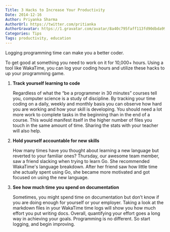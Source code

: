 ```yaml
---
Title: 3 Hacks to Increase Your Productivity
Date: 2014-12-16
Author: Priyanka Sharma
AuthorUrl: https://twitter.com/pritianka
AuthorGravatar: https://1.gravatar.com/avatar/8a40c795faff113fd90dbda994d43156
Categories: Tips
Tags: productivity, education
---
```


Logging programming time can make you a better coder.

To get good at something you need to work on it for 10,000+ hours. Using a tool like
WakaTime, you can log your coding hours and utilize these hacks to up your programming game.

1.  **Track yourself learning to code**

    Regardless of what the “be a programmer in 30 minutes” courses tell you, computer
    science is a study of discipline. By tracking your time coding on a daily, weekly and
    monthly basis you can observe how hard you are working and how your skill is
    developing. You should need a lot more work to complete tasks in the beginning
    than in the end of a course. This would manifest itself in the higher number of files
    you touch in the same amount of time. Sharing the stats with your teacher will also
    help.

2.  **Hold yourself accountable for new skills**

    How many times have you thought about learning a new language but reverted to
    your familiar ones? Thursday, our awesome team member, saw a friend slacking
    when trying to learn Go. She recommended WakaTime's language breakdown. After her friend
    saw how little time she actually spent using Go, she became more motivated and
    got focused on using the new language.

3.  **See how much time you spend on documentation**

    Sometimes, you might spend time on documentation but don’t know if you are doing
    enough for yourself or your employer. Taking a look at the markdown files in your
    WakaTime time logs will show you how much effort you put writing docs.
    Overall, quantifying your effort goes a long way in achieving your goals.
    Programming is no different. So start logging, and begin improving.
